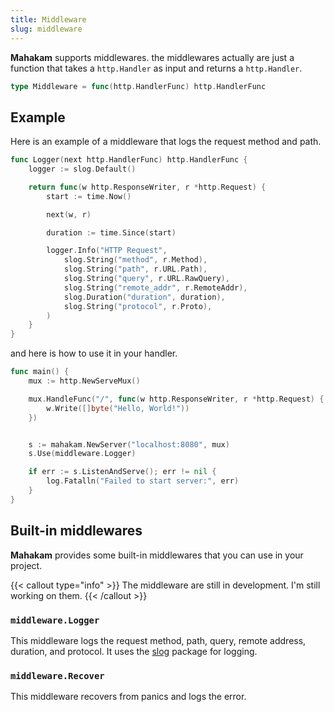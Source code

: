 ```yaml
---
title: Middleware
slug: middleware
---
```


**Mahakam** supports middlewares. the middlewares actually are just a function that takes a `http.Handler` as input and returns a `http.Handler`.

```go
type Middleware = func(http.HandlerFunc) http.HandlerFunc
```

## Example

Here is an example of a middleware that logs the request method and path.

```go
func Logger(next http.HandlerFunc) http.HandlerFunc {
	logger := slog.Default()

	return func(w http.ResponseWriter, r *http.Request) {
		start := time.Now()

		next(w, r)

		duration := time.Since(start)

		logger.Info("HTTP Request",
			slog.String("method", r.Method),
			slog.String("path", r.URL.Path),
			slog.String("query", r.URL.RawQuery),
			slog.String("remote_addr", r.RemoteAddr),
			slog.Duration("duration", duration),
			slog.String("protocol", r.Proto),
		)
	}
}
```

and here is how to use it in your handler.

```go
func main() {
	mux := http.NewServeMux()

	mux.HandleFunc("/", func(w http.ResponseWriter, r *http.Request) {
		w.Write([]byte("Hello, World!"))
	})


	s := mahakam.NewServer("localhost:8080", mux)
	s.Use(middleware.Logger)

    if err := s.ListenAndServe(); err != nil {
		log.Fatalln("Failed to start server:", err)
	}
}
```

## Built-in middlewares

**Mahakam** provides some built-in middlewares that you can use in your project.

{{< callout type="info" >}}
The middleware are still in development. I'm still working on them.
{{< /callout >}}



### `middleware.Logger`

This middleware logs the request method, path, query, remote address, duration, and protocol. It uses the [slog](https://github.com/seiortech/slog) package for logging.

### `middleware.Recover`

This middleware recovers from panics and logs the error.